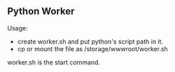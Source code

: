 ## Python Worker

Usage:
* create worker.sh and put python's script path in it.
* cp or mount the file as /storage/wwwroot/worker.sh

worker.sh is the start command.
